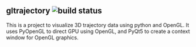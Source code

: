 ## gltrajectory ![build status](https://travis-ci.org/eozd/gltrajectory.svg?branch=master)
This is a project to visualize 3D trajectory data using python and OpenGL. It
uses PyOpenGL to direct GPU using OpenGL, and PyQt5 to create a context window for
OpenGL graphics.
